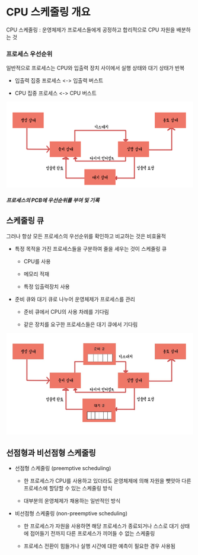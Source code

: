# CPU 스케줄링 개요

CPU 스케줄링 : 운영체제가 프로세스들에게 공정하고 합리적으로 CPU 자원을 배분하는 것

### 프로세스 우선순위

일반적으로 프로세스는 CPU와 입출력 장치 사이에서 실행 상태와 대기 상태가 반복

- 입출력 집중 프로세스 <-> 입출력 버스트

- CPU 집중 프로세스  <-> CPU 버스트 

![](11_1_CPU_스케줄링_개요_assets/f14fe75c0b4d6063f509dde06f8c284a7c05ab63.png)

##### 프로세스의 PCB에 우선순위를 부여 및 기록

## 스케줄링 큐

그러나 항상 모든 프로세스의 우선순위를 확인하고 비교하는 것은 비효율적

- 특정 목적을 가진 프로세스들을 구분하여 줄을 세우는 것이 스케줄링 큐
  
  - CPU를 사용
  
  - 메모리 적재
  
  - 특정 입출력장치 사용

- 준비 큐와 대기 큐로 나누어 운영체제가 프로세스를 관리
  
  - 준비 큐에서 CPU의 사용 차례를 기다림
  
  - 같은 장치를 요구한 프로세스들은 대기 큐에서 기다림

![](11_1_CPU_스케줄링_개요_assets/0531ef480186f116501958b9f416218c79e9da5d.jpg)

## 선점형과 비선점형 스케줄링

- 선점형 스케줄링 (preemptive scheduling)
  
  - 한 프로세스가 CPU를 사용하고 있더라도 운영체제에 의해 자원을 뺏앗아 다른 프로세스에 할당할 수 있는 스케줄링 방식
  
  - 대부분의 운영체제가 채용하는 일반적인 방식

- 비선점형 스케줄링 (non-preemptive scheduling)
  
  - 한 프로세스가 자원을 사용하면 해당 프로세스가 종료되거나 스스로 대기 상태에 접어들기 전까지 다른 프로세스가 끼어들 수 없는 스케줄링
  
  - 프로세스 전환이 힘들거나 실행 시간에 대한 예측이 필요한 경우 사용됨
